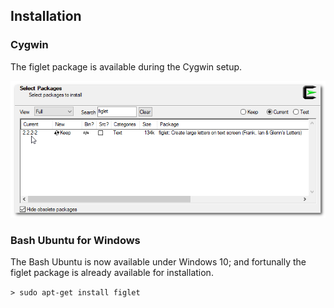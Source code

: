## Installation

### Cygwin

The figlet package is available during the Cygwin setup.

![figlet installation](./images/Cygwin-figlet-installation.png)



### Bash Ubuntu for Windows

The Bash Ubuntu is now available under Windows 10; and fortunally the figlet package is already available for installation.

``> sudo apt-get install figlet``

